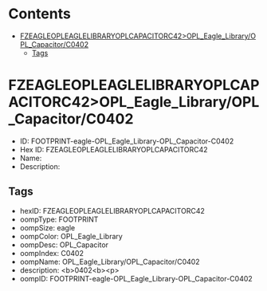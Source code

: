 



Contents
========

* [FZEAGLEOPLEAGLELIBRARYOPLCAPACITORC42>OPL_Eagle_Library/OPL_Capacitor/C0402](#fzeagleopleaglelibraryoplcapacitorc42opl_eagle_libraryopl_capacitorc0402)
	* [Tags](#tags)

# FZEAGLEOPLEAGLELIBRARYOPLCAPACITORC42>OPL_Eagle_Library/OPL_Capacitor/C0402

- ID: FOOTPRINT-eagle-OPL_Eagle_Library-OPL_Capacitor-C0402
- Hex ID: FZEAGLEOPLEAGLELIBRARYOPLCAPACITORC42
- Name: 
- Description: 

## Tags

- hexID: FZEAGLEOPLEAGLELIBRARYOPLCAPACITORC42
- oompType: FOOTPRINT
- oompSize: eagle
- oompColor: OPL_Eagle_Library
- oompDesc: OPL_Capacitor
- oompIndex: C0402
- oompName: OPL_Eagle_Library/OPL_Capacitor/C0402
- description: &lt;b&gt;0402&lt;b&gt;&lt;p&gt;
- oompID: FOOTPRINT-eagle-OPL_Eagle_Library-OPL_Capacitor-C0402
